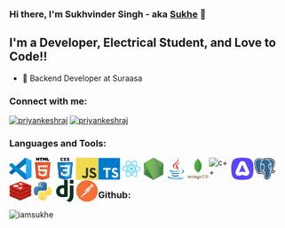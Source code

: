 ### Hi there, I'm Sukhvinder Singh - aka [Sukhe][website] 👋 
## I'm a Developer, Electrical Student, and Love to Code!!

- 🔭 Backend Developer at Suraasa

<h3>Connect with me:</h3>
<p>
<a href="https://www.linkedin.com/in/sukhvinder-singh-4029a8190/" target="blank"><img src="https://img.icons8.com/fluency/48/000000/linkedin.png" alt="priyankeshraj" height="40" width="40" /></a>  
<a href="https://leetcode.com/iamsukhe/" target="blank"><img src="https://img.icons8.com/external-tal-revivo-color-tal-revivo/96/000000/external-level-up-your-coding-skills-and-quickly-land-a-job-logo-color-tal-revivo.png" alt="priyankeshraj" height="40" width="40" /></a>
</p> 

### Languages and Tools:

<img align="left" alt="Visual Studio Code" width="40px" src="https://raw.githubusercontent.com/github/explore/80688e429a7d4ef2fca1e82350fe8e3517d3494d/topics/visual-studio-code/visual-studio-code.png" />
<img align="left" alt="HTML5" width="40px" src="https://raw.githubusercontent.com/github/explore/80688e429a7d4ef2fca1e82350fe8e3517d3494d/topics/html/html.png" />
<img align="left" alt="CSS3" width="40px" src="https://raw.githubusercontent.com/github/explore/80688e429a7d4ef2fca1e82350fe8e3517d3494d/topics/css/css.png" />
<img align="left" alt="JavaScript" width="40px" src="https://raw.githubusercontent.com/github/explore/80688e429a7d4ef2fca1e82350fe8e3517d3494d/topics/javascript/javascript.png" />
<img align="left" alt="typescript" width="40px" src="https://github.com/devicons/devicon/blob/master/icons/typescript/typescript-original.svg" />
<img align="left" alt="React" width="40px" src="https://raw.githubusercontent.com/github/explore/80688e429a7d4ef2fca1e82350fe8e3517d3494d/topics/react/react.png" />
<img align="left" alt="Node.js" width="40px" src="https://raw.githubusercontent.com/github/explore/80688e429a7d4ef2fca1e82350fe8e3517d3494d/topics/nodejs/nodejs.png" />
<img align="left" alt="Java" width="40px" src="https://raw.githubusercontent.com/devicons/devicon/master/icons/java/java-original.svg" />
<img align="left" alt="mongoDB" width="40px" src="https://raw.githubusercontent.com/devicons/devicon/master/icons/mongodb/mongodb-original-wordmark.svg" />
<img align="left" alt="c++" width="40px" src="https://raw.githubusercontent.com/isocpp/logos/master/cpp_logo.png" />
<img align="left" alt="adonisjs" width="40px" src="https://github.com/devicons/devicon/blob/master/icons/adonisjs/adonisjs-original.svg" />
<img align="left" alt="postgresql" width="40px" src="https://github.com/devicons/devicon/blob/master/icons/postgresql/postgresql-original.svg" />
<img align="left" alt="redis" width="40px" src="https://github.com/devicons/devicon/blob/master/icons/redis/redis-original.svg" />
<img align="left" alt="python" width="40px" src="https://github.com/devicons/devicon/blob/master/icons/python/python-original.svg" />
<img align="left" alt="django" width="40px" src="https://github.com/devicons/devicon/blob/master/icons/django/django-plain.svg" />
<img align="left" alt="postman" width="40px" src="https://github.com/devicons/devicon/blob/master/icons/postman/postman-original.svg" />

<br />
<br />

### Github:
 <p><img align="left" src="https://github-readme-stats.vercel.app/api/top-langs?username=iamsukhe&show_icons=true&theme=dark&locale=en&layout=compact" alt="iamsukhe" /></p>

[website]: https://iamsukhe.com 
[leetcode]: https://leetcode.com/iamsukhe/
[twitter]: https://twitter.com/iamsukhe_ 
[instagram]: https://www.instagram.com/sukhvinder.singh_/
[linkedin]: https://www.linkedin.com/in/sukhvinder-singh-4029a8190/  
